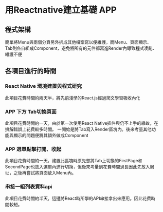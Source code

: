 # 用Reactnative建立基礎 APP
## 程式架構
簡單將Menu與兩個分頁另外拆成其他檔案寫以便維護，而Menu、頁面顯示、Tab則各自組成Component，避免將所有的元件都寫進Render內導致程式凌亂、維護不便
## 各項目進行的時間
### React Native 環境建置與程式研究
此項目花費時間約兩天半，將先前淺學的React.js經過爬文學習吸收內化
### APP 下方 Tab切換頁面
此項目花費時間約一天，由於第一次使用React Native插件與仍不上手的緣故，在排解錯誤上花費較多時間。
一開始是將Tab寫入Render區塊內，後來考量其他功能與顯示的問題便將其額外做成Component
### APP 選單點擊打開、收起
此項目花費時間約一天，建置此區塊時原先想將Tab上切換的FirstPage和SecondPage也放入選單內進行切換，但後來考量到花費時間過長因此先放入網址，之後再嘗試將頁面放入Menu內。
### 串接一組列表資料api
此項目花費時間約半天，這邊將React時所學的API串接拿出來應用，因此花費時間較短。
